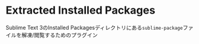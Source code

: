 # Extracted Installed Packages
Sublime Text 3のInstalled Packagesディレクトリにある`sublime-package`ファイルを解凍/閲覧するためのプラグイン
